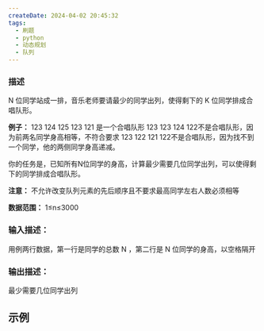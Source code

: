 ```yaml
---
createDate: 2024-04-02 20:45:32
tags:
  - 刷题
  - python
  - 动态规划
  - 队列
---
```

### 描述

N 位同学站成一排，音乐老师要请最少的同学出列，使得剩下的 K 位同学排成合唱队形。

**例子：**
123 124 125 123 121 是一个合唱队形
123 123 124 122不是合唱队形，因为前两名同学身高相等，不符合要求
123 122 121 122不是合唱队形，因为找不到一个同学，他的两侧同学身高递减。

你的任务是，已知所有N位同学的身高，计算最少需要几位同学出列，可以使得剩下的同学排成合唱队形。

**注意：** 不允许改变队列元素的先后顺序且不要求最高同学左右人数必须相等

**数据范围：** 1≤n≤3000

### 输入描述：

用例两行数据，第一行是同学的总数 N ，第二行是 N 位同学的身高，以空格隔开

### 输出描述：

最少需要几位同学出列

## 示例
```0

```

